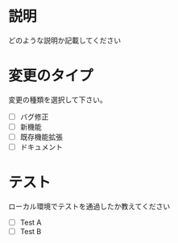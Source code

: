 # 説明 
どのような説明か記載してください

# 変更のタイプ
変更の種類を選択して下さい。

- [ ] バグ修正
- [ ] 新機能
- [ ] 既存機能拡張
- [ ] ドキュメント

# テスト
ローカル環境でテストを通過したか教えてください
- [ ] Test A
- [ ] Test B
